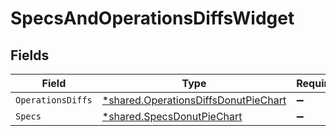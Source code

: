 # SpecsAndOperationsDiffsWidget


## Fields

| Field                                                                                       | Type                                                                                        | Required                                                                                    | Description                                                                                 |
| ------------------------------------------------------------------------------------------- | ------------------------------------------------------------------------------------------- | ------------------------------------------------------------------------------------------- | ------------------------------------------------------------------------------------------- |
| `OperationsDiffs`                                                                           | [*shared.OperationsDiffsDonutPieChart](../../models/shared/operationsdiffsdonutpiechart.md) | :heavy_minus_sign:                                                                          | N/A                                                                                         |
| `Specs`                                                                                     | [*shared.SpecsDonutPieChart](../../models/shared/specsdonutpiechart.md)                     | :heavy_minus_sign:                                                                          | N/A                                                                                         |